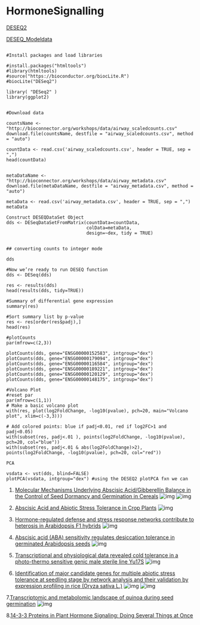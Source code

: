 # HormoneSignalling

[DESEQ2](https://lashlock.github.io/compbio/R_presentation.html)

[DESEQ_Modeldata](https://bioconnector.github.io/workshops/data.html)

```{r}

#Install packages and load libraries

#install.packages("htmltools")
#library(htmltools)
#source("https://bioconductor.org/biocLite.R")
#biocLite("DESeq2")

library( "DESeq2" )
library(ggplot2)


#Download data

countsName <- "http://bioconnector.org/workshops/data/airway_scaledcounts.csv"
download.file(countsName, destfile = "airway_scaledcounts.csv", method = "auto")

countData <- read.csv('airway_scaledcounts.csv', header = TRUE, sep = ",")
head(countData)


metaDataName <- "http://bioconnector.org/workshops/data/airway_metadata.csv"
download.file(metaDataName, destfile = "airway_metadata.csv", method = "auto")

metaData <- read.csv('airway_metadata.csv', header = TRUE, sep = ",")
metaData

Construct DESEQDataSet Object
dds <- DESeqDataSetFromMatrix(countData=countData, 
                              colData=metaData, 
                              design=~dex, tidy = TRUE)
							  
							  
## converting counts to integer mode

dds

#Now we’re ready to run DESEQ function
dds <- DESeq(dds)

res <- results(dds)
head(results(dds, tidy=TRUE))

#Summary of differential gene expression
summary(res) 

#Sort summary list by p-value
res <- res[order(res$padj),]
head(res)

#plotCounts
par(mfrow=c(2,3))

plotCounts(dds, gene="ENSG00000152583", intgroup="dex")
plotCounts(dds, gene="ENSG00000179094", intgroup="dex")
plotCounts(dds, gene="ENSG00000116584", intgroup="dex")
plotCounts(dds, gene="ENSG00000189221", intgroup="dex")
plotCounts(dds, gene="ENSG00000120129", intgroup="dex")
plotCounts(dds, gene="ENSG00000148175", intgroup="dex")

#Volcano Plot
#reset par
par(mfrow=c(1,1))
# Make a basic volcano plot
with(res, plot(log2FoldChange, -log10(pvalue), pch=20, main="Volcano plot", xlim=c(-3,3)))

# Add colored points: blue if padj<0.01, red if log2FC>1 and padj<0.05)
with(subset(res, padj<.01 ), points(log2FoldChange, -log10(pvalue), pch=20, col="blue"))
with(subset(res, padj<.01 & abs(log2FoldChange)>2), points(log2FoldChange, -log10(pvalue), pch=20, col="red"))

PCA

vsdata <- vst(dds, blind=FALSE)
plotPCA(vsdata, intgroup="dex") #using the DESEQ2 plotPCA fxn we can

```



1. [Molecular Mechanisms Underlying Abscisic Acid/Gibberellin Balance in the Control of Seed Dormancy and Germination in Cereals](https://www.frontiersin.org/articles/10.3389/fpls.2018.00668/full)
![img](https://www.frontiersin.org/files/Articles/362906/fpls-09-00668-HTML/image_m/fpls-09-00668-g001.jpg)
![img](https://www.frontiersin.org/files/Articles/362906/fpls-09-00668-HTML/image_m/fpls-09-00668-g002.jpg)

2. [Abscisic Acid and Abiotic Stress Tolerance in Crop Plants](https://www.frontiersin.org/articles/10.3389/fpls.2016.00571/full)
![img](https://www.frontiersin.org/files/Articles/190245/fpls-07-00571-HTML-r1/image_m/fpls-07-00571-g001.jpg)

3. [Hormone-regulated defense and stress response networks contribute to heterosis in Arabidopsis F1 hybrids](https://www.pnas.org/doi/full/10.1073/pnas.1519926112)
![img](https://www.pnas.org/cms/10.1073/pnas.1519926112/asset/a45b2234-12d9-4b07-9c19-5ef9f0ede0a1/assets/graphic/pnas.1519926112fig02.jpeg)

4. [Abscisic acid (ABA) sensitivity regulates desiccation tolerance in germinated Arabidopsis seeds](https://nph.onlinelibrary.wiley.com/doi/10.1111/nph.12785)
![img](https://nph.onlinelibrary.wiley.com/cms/asset/d76c8c9a-22b4-4bb4-9694-5b5ac86a93b9/nph12785-fig-0003-m.jpg)

5. [Transcriptional and physiological data revealed cold tolerance in a photo-thermo sensitive genic male sterile line Yu17S](https://bmcplantbiol.biomedcentral.com/articles/10.1186/s12870-022-03437-8)
![img](https://media.springernature.com/full/springer-static/image/art%3A10.1186%2Fs12870-022-03437-8/MediaObjects/12870_2022_3437_Fig3_HTML.png?as=webp)

6. [Identification of major candidate genes for multiple abiotic stress tolerance at seedling stage by network analysis and their validation by expression profiling in rice (Oryza sativa L.)](https://link.springer.com/article/10.1007/s13205-022-03182-7)
![img](https://media.springernature.com/full/springer-static/image/art%3A10.1007%2Fs13205-022-03182-7/MediaObjects/13205_2022_3182_Fig1_HTML.png?as=webp)
![img](https://media.springernature.com/full/springer-static/image/art%3A10.1007%2Fs13205-022-03182-7/MediaObjects/13205_2022_3182_Fig2_HTML.png?as=webp)

7.[Transcriptomic and metabolomic landscape of quinoa during seed germination](https://bmcplantbiol.biomedcentral.com/articles/10.1186/s12870-022-03621-w#Sec10)
![img](https://media.springernature.com/full/springer-static/image/art%3A10.1186%2Fs12870-022-03621-w/MediaObjects/12870_2022_3621_Fig2_HTML.png?as=webp)

8.[14-3-3 Proteins in Plant Hormone Signaling: Doing Several Things at Once](https://www.frontiersin.org/articles/10.3389/fpls.2018.00297/full#h5)



